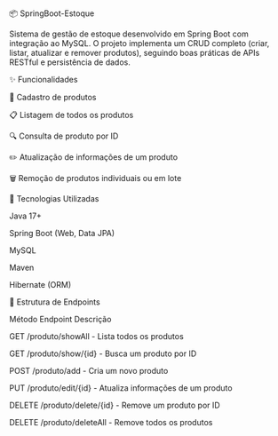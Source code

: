 📦 SpringBoot-Estoque

Sistema de gestão de estoque desenvolvido em Spring Boot com integração ao MySQL.
O projeto implementa um CRUD completo (criar, listar, atualizar e remover produtos), seguindo boas práticas de APIs RESTful e persistência de dados.

✨ Funcionalidades

📌 Cadastro de produtos

📋 Listagem de todos os produtos

🔍 Consulta de produto por ID

✏️ Atualização de informações de um produto

🗑️ Remoção de produtos individuais ou em lote

🚀 Tecnologias Utilizadas

Java 17+

Spring Boot (Web, Data JPA)

MySQL

Maven

Hibernate (ORM)

📂 Estrutura de Endpoints

Método	Endpoint	Descrição

GET	/produto/showAll	- Lista todos os produtos

GET	/produto/show/{id}	- Busca um produto por ID

POST	/produto/add	- Cria um novo produto

PUT	/produto/edit/{id}	- Atualiza informações de um produto

DELETE	/produto/delete/{id}	- Remove um produto por ID

DELETE	/produto/deleteAll	- Remove todos os produtos
